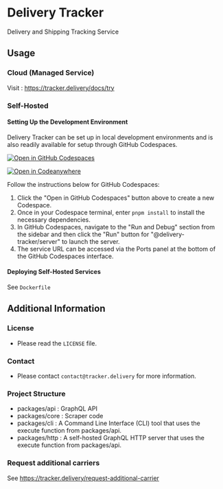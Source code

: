 # Delivery Tracker

Delivery and Shipping Tracking Service

## Usage
### Cloud (Managed Service)
Visit : https://tracker.delivery/docs/try

### Self-Hosted
#### Setting Up the Development Environment
Delivery Tracker can be set up in local development environments and is also readily available for setup through GitHub Codespaces.

[![Open in GitHub Codespaces](https://github.com/codespaces/badge.svg)](https://codespaces.new/shlee322/delivery-tracker)

[![Open in Codeanywhere](https://codeanywhere.com/img/open-in-codeanywhere-btn.svg)](https://app.codeanywhere.com/#https://github.com/shlee322/delivery-tracker)

Follow the instructions below for GitHub Codespaces:

1. Click the "Open in GitHub Codespaces" button above to create a new Codespace.
2. Once in your Codespace terminal, enter `pnpm install` to install the necessary dependencies.
3. In GitHub Codespaces, navigate to the "Run and Debug" section from the sidebar and then click the "Run" button for "@delivery-tracker/server" to launch the server.
4. The service URL can be accessed via the Ports panel at the bottom of the GitHub Codespaces interface.

#### Deploying Self-Hosted Services
See `Dockerfile`

## Additional Information
### License
- Please read the `LICENSE` file.

### Contact
- Please contact `contact@tracker.delivery` for more information.

### Project Structure
- packages/api : GraphQL API
- packages/core : Scraper code
- packages/cli : A Command Line Interface (CLI) tool that uses the execute function from packages/api.
- packages/http : A self-hosted GraphQL HTTP server that uses the execute function from packages/api.

### Request additional carriers
See https://tracker.delivery/request-additional-carrier
